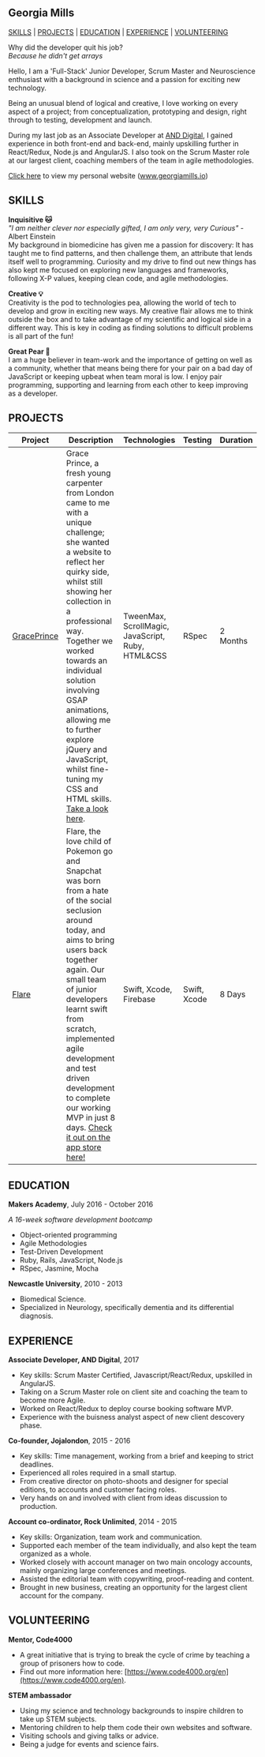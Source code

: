 ## Georgia Mills

 [SKILLS](#skills) | [PROJECTS](#projects) | [EDUCATION](#education) | [EXPERIENCE](#experience) | [VOLUNTEERING](#volunteering)

Why did the developer quit his job?  
*Because he didn't get arrays*  

Hello, I am a 'Full-Stack' Junior Developer, Scrum Master and Neuroscience enthusiast with a background in science and a passion for exciting new technology.

Being an unusual blend of logical and creative, I love working on every aspect of a project; from conceptualization, prototyping and design, right through to testing, development and launch.

During my last job as an Associate Developer at [AND Digital](https://and.digital/), I gained experience in both front-end and back-end, mainly upskilling further in React/Redux, Node.js and AngularJS. I also took on the Scrum Master role at our largest client, coaching members of the team in agile methodologies.

[Click here](http://www.georgiamills.io) to view my personal website (www.georgiamills.io)


## SKILLS

**Inquisitive :cat:**  
*"I am neither clever nor especially gifted, I am only very, very Curious"* - Albert Einstein  
My background in biomedicine has given me a passion for discovery: It has taught me to find patterns, and then challenge them, an attribute that lends itself well to programming. Curiosity and my drive to find out new things has also kept me focused on exploring new languages and frameworks, following X-P values, keeping clean code, and agile methodologies.

**Creative :bulb:**  
Creativity is the pod to technologies pea, allowing the world of tech to develop and grow in exciting new ways. My creative flair allows me to think outside the box and to take advantage of my scientific and logical side in a different way. This is key in coding as finding solutions to difficult problems is all part of the fun!

**Great Pear :pear:**  
I am a huge believer in team-work and the importance of getting on well as a community, whether that means being there for your pair on a bad day of JavaScript or keeping upbeat when team moral is low. I enjoy pair programming, supporting and learning from each other to keep improving as a developer.



## PROJECTS
Project | Description | Technologies | Testing | Duration
--- | --- | --- | --- | ---
[GracePrince](https://www.graceprince.com/index)| Grace Prince, a fresh young carpenter from London came to me with a unique challenge; she wanted a website to reflect her quirky side, whilst still showing her collection in a professional way. Together we worked towards an individual solution involving GSAP animations, allowing me to further explore jQuery and JavaScript, whilst fine-tuning my CSS and HTML skills. [Take a look here](https://www.graceprince.com/index). | TweenMax, ScrollMagic, JavaScript, Ruby, HTML&CSS | RSpec | 2 Months
[Flare](https://github.com/appflare/flare) | Flare, the love child of Pokemon go and Snapchat was born from a hate of the social seclusion around today, and aims to bring users back together again. Our small team of junior developers learnt swift from scratch, implemented agile development and test driven development to complete our working MVP in just 8 days. [Check it out on the app store here!](https://itunes.apple.com/us/app/flare-share-discover-spontaneous/id1166173727?mt=8) | Swift, Xcode, Firebase | Swift, Xcode | 8 Days

## EDUCATION

**Makers Academy**, July 2016 - October 2016

*A 16-week software development bootcamp*

- Object-oriented programming
- Agile Methodologies
- Test-Driven Development
- Ruby, Rails, JavaScript, Node.js
- RSpec, Jasmine, Mocha

**Newcastle University**, 2010 - 2013

- Biomedical Science.
- Specialized in Neurology, specifically dementia and its differential diagnosis.

## EXPERIENCE

**Associate Developer, AND Digital**, 2017  

- Key skills: Scrum Master Certified, Javascript/React/Redux, upskilled in AngularJS.   
- Taking on a Scrum Master role on client site and coaching the team to become more Agile. 
- Worked on React/Redux to deploy course booking software MVP. 
- Experience with the buisness analyst aspect of new client descovery phase. 

**Co-founder, Jojalondon**, 2015 - 2016   

- Key skills: Time management, working from a brief and keeping to strict deadlines.
- Experienced all roles required in a small startup.
- From creative director on photo-shoots and designer for special editions, to accounts and customer facing roles.
- Very hands on and involved with client from ideas discussion to production.

**Account co-ordinator, Rock Unlimited**, 2014 - 2015

- Key skills: Organization, team work and communication.
- Supported each member of the team individually, and also kept the team organized as a whole.
- Worked closely with account manager on two main oncology accounts, mainly organizing large conferences and meetings.
- Assisted the editorial team with copywriting, proof-reading and content.
- Brought in new business, creating an opportunity for the largest client account for the company.

## VOLUNTEERING 

**Mentor, Code4000**

- A great initiative that is trying to break the cycle of crime by teaching a group of prisoners how to code.
- Find out more information here: [https://www.code4000.org/en](https://www.code4000.org/en).

**STEM ambassador**

- Using my science and technology backgrounds to inspire children to take up STEM subjects. 
- Mentoring children to help them code their own websites and software.
- Visiting schools and giving talks or advice. 
- Being a judge for events and science fairs.
